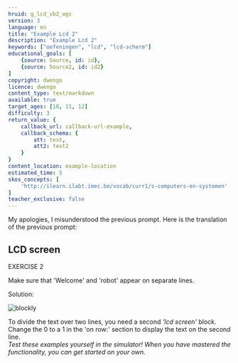 ```yaml
---
hruid: g_lcd_vb2_wgs
version: 3
language: en
title: "Example Lcd 2"
description: "Example Lcd 2"
keywords: ["oefeningen", "lcd", "lcd-scherm"]
educational_goals: [
    {source: Source, id: id}, 
    {source: Source2, id: id2}
]
copyright: dwengo
licence: dwengo
content_type: text/markdown
available: true
target_ages: [10, 11, 12]
difficulty: 3
return_value: {
    callback_url: callback-url-example,
    callback_schema: {
        att: test,
        att2: test2
    }
}
content_location: example-location
estimated_time: 5
skos_concepts: [
    'http://ilearn.ilabt.imec.be/vocab/curr1/s-computers-en-systemen'
]
teacher_exclusive: false
---
```

My apologies, I misunderstood the previous prompt. Here is the translation of the previous prompt:

## LCD screen

EXERCISE 2

Make sure that 'Welcome' and 'robot' appear on separate lines.

Solution:

![blockly](@learning-object/lcd_m2/en/3)

<div class="alert alert-box alert-success">
To divide the text over two lines, you need a second <em>'lcd screen'</em> block.<br>
Change the 0 to a 1 in the 'on row:' section to display the text on the second line.
</div>

<div class="alert alert-box alert-warning">
<em>Test these examples yourself in the simulator! When you have mastered the functionality, you can get started on your own.</em>
</div>